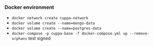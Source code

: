 ### Docker environment

- `docker network create cuppa-network`
- `docker volume create --name=mongo-data`
- `docker volume create --name=postgres-data`
- `docker-compose -p cuppa-base -f docker-compose.yml up --remove-orphans`
test signed
